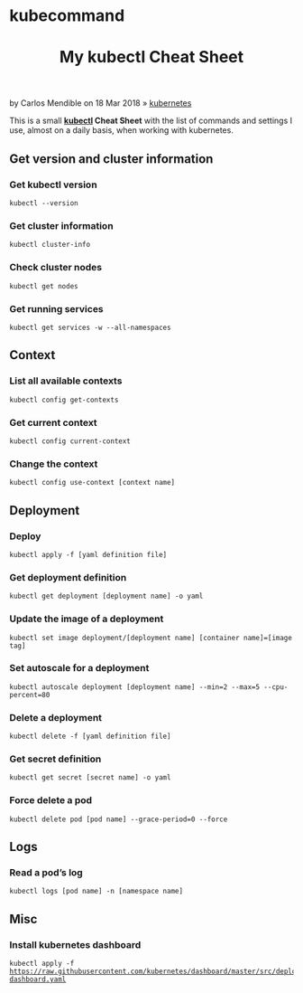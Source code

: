 # kubecommand
<div class="col-sm-8 col-offset-1 main-layout"><header class="post-header"><h1 class="post-title">My kubectl Cheat Sheet</h1></header><span class="time">by Carlos Mendible on 18 Mar 2018</span> <span class="categories"> » <a href="/category/kubernetes">kubernetes</a> </span><div class="content"><div class="post"><p>This is a small <strong><a href="https://kubernetes.io/docs/reference/kubectl/overview/">kubectl</a> Cheat Sheet</strong> with the list of commands and settings I use, almost on a daily basis, when working with kubernetes.</p><h2 id="get-version-and-cluster-information">Get version and cluster information</h2><h3 id="get-kubectl-version">Get kubectl version</h3><div class="language-bash highlighter-rouge"><div class="highlight"><pre class="highlight"><code>kubectl <span class="nt">--version</span>
</code></pre></div></div><h3 id="get-cluster-information">Get cluster information</h3><div class="language-bash highlighter-rouge"><div class="highlight"><pre class="highlight"><code>kubectl cluster-info
</code></pre></div></div><h3 id="check-cluster-nodes">Check cluster nodes</h3><div class="language-bash highlighter-rouge"><div class="highlight"><pre class="highlight"><code>kubectl get nodes
</code></pre></div></div><h3 id="get-running-services">Get running services</h3><div class="language-bash highlighter-rouge"><div class="highlight"><pre class="highlight"><code>kubectl get services <span class="nt">-w</span> <span class="nt">--all-namespaces</span>
</code></pre></div></div><h2 id="context">Context</h2><h3 id="list-all-available-contexts">List all available contexts</h3><div class="language-bash highlighter-rouge"><div class="highlight"><pre class="highlight"><code>kubectl config get-contexts
</code></pre></div></div><h3 id="get-current-context">Get current context</h3><div class="language-bash highlighter-rouge"><div class="highlight"><pre class="highlight"><code>kubectl config current-context
</code></pre></div></div><h3 id="change-the-context">Change the context</h3><div class="language-bash highlighter-rouge"><div class="highlight"><pre class="highlight"><code>kubectl config use-context <span class="o">[</span>context name]
</code></pre></div></div><h2 id="deployment">Deployment</h2><h3 id="deploy">Deploy</h3><div class="language-bash highlighter-rouge"><div class="highlight"><pre class="highlight"><code>kubectl apply <span class="nt">-f</span> <span class="o">[</span>yaml definition file]
</code></pre></div></div><h3 id="get-deployment-definition">Get deployment definition</h3><div class="language-bash highlighter-rouge"><div class="highlight"><pre class="highlight"><code>kubectl get deployment <span class="o">[</span>deployment name] <span class="nt">-o</span> yaml
</code></pre></div></div><h3 id="update-the-image-of-a-deployment">Update the image of a deployment</h3><div class="language-bash highlighter-rouge"><div class="highlight"><pre class="highlight"><code>kubectl <span class="nb">set </span>image deployment/[deployment name] <span class="o">[</span>container name]<span class="o">=[</span>image tag]
</code></pre></div></div><h3 id="set-autoscale-for-a-deployment">Set autoscale for a deployment</h3><div class="language-bash highlighter-rouge"><div class="highlight"><pre class="highlight"><code>kubectl autoscale deployment <span class="o">[</span>deployment name] <span class="nt">--min</span><span class="o">=</span>2 <span class="nt">--max</span><span class="o">=</span>5 <span class="nt">--cpu-percent</span><span class="o">=</span>80
</code></pre></div></div><h3 id="delete-a-deployment">Delete a deployment</h3><div class="language-bash highlighter-rouge"><div class="highlight"><pre class="highlight"><code>kubectl delete <span class="nt">-f</span> <span class="o">[</span>yaml definition file]
</code></pre></div></div><h3 id="get-secret-definition">Get secret definition</h3><div class="language-bash highlighter-rouge"><div class="highlight"><pre class="highlight"><code>kubectl get secret <span class="o">[</span>secret name] <span class="nt">-o</span> yaml
</code></pre></div></div><h3 id="force-delete-a-pod">Force delete a pod</h3><div class="language-bash highlighter-rouge"><div class="highlight"><pre class="highlight"><code>kubectl delete pod <span class="o">[</span>pod name] <span class="nt">--grace-period</span><span class="o">=</span>0 <span class="nt">--force</span>
</code></pre></div></div><h2 id="logs">Logs</h2><h3 id="read-a-pods-log">Read a pod’s log</h3><div class="language-bash highlighter-rouge"><div class="highlight"><pre class="highlight"><code>kubectl logs <span class="o">[</span>pod name] <span class="nt">-n</span> <span class="o">[</span>namespace name]
</code></pre></div></div><h2 id="misc">Misc</h2><h3 id="install-kubernetes-dashboard">Install kubernetes dashboard</h3><div class="language-bash highlighter-rouge"><div class="highlight"><pre class="highlight"><code>kubectl apply <span class="nt">-f</span> <a class="vglnk" href="https://raw.githubusercontent.com/kubernetes/dashboard/master/src/deploy/recommended/kubernetes-dashboard.yaml" rel="nofollow"><span>https</span><span>://</span><span>raw</span><span>.</span><span>githubusercontent</span><span>.</span><span>com</span><span>/</span><span>kubernetes</span><span>/</span><span>dashboard</span><span>/</span><span>master</span><span>/</span><span>src</span><span>/</span><span>deploy</span><span>/</span><span>recommended</span><span>/</span><span>kubernetes</span><span>-</span><span>dashboard</span><span>.</span><span>yaml</span></a>
